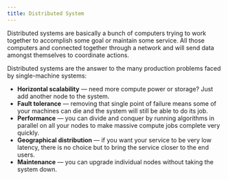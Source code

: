 ```yaml
---
title: Distributed System
---
```


Distributed systems are basically a bunch of computers trying to work together to accomplish some goal or maintain some service. All those computers and connected together through a network and will send data amongst themselves to coordinate actions.

Distributed systems are the answer to the many production problems faced by single-machine systems:
- **Horizontal scalability** — need more compute power or storage? Just add another node to the system.
- **Fault tolerance** — removing that single point of failure means some of your machines can die and the system will still be able to do its job.
- **Performance** — you can divide and conquer by running algorithms in parallel on all your nodes to make massive compute jobs complete very quickly.
- **Geographical distribution** — if you want your service to be very low latency, there is no choice but to bring the service closer to the end users.
- **Maintenance** — you can upgrade individual nodes without taking the system down.
